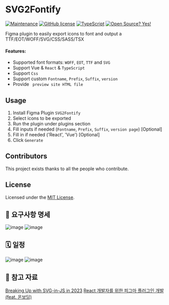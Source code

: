 # SVG2Fontify

[![Maintenance](https://img.shields.io/badge/Maintained%3F-yes-green.svg)](https://github.com/abdelhakimrafik/icon2font/graphs/commit-activity)
[![GitHub license](https://img.shields.io/github/license/Naereen/StrapDown.js.svg)](https://github.com/abdelhakimrafik/icon2font/blob/master/LICENSE)
[![TypeScript](https://badgen.net/badge/icon/typescript?icon=typescript&label)](https://typescriptlang.org)
[![Open Source? Yes!](https://badgen.net/badge/Open%20Source%20%3F/Yes%21/blue?icon=github)](https://github.com/abdelhakimrafik/icon2font/)

Figma plugin to easily export icons to font and output a TTF/EOT/WOFF/SVG/CSS/SASS/TSX

#### Features:

- Supported font formats: `WOFF`, `EOT`, `TTF` and `SVG`
- Support Vue & `React` & `TypeScript` 
- Support `Css`
- Support custom `Fontname`, `Prefix`, `Suffix`, `version`
- Provide ` preview site HTML file`

## Usage

1. Install Figma Plugin `SVG2Fontify`
1. Select icons to be exported
1. Run the plugin under plugins section
1. Fill inputs if needed (`Fontname`, `Prefix`, `Suffix`, `version page`) [Optional]
1. Fill in if needed ('React', 'Vue') [Optional]
1. Click `Generate`

## Contributors

This project exists thanks to all the people who contribute. 

## License

Licensed under the [MIT License](https://opensource.org/licenses/MIT).


## 🧩 요구사항 명세
![image](https://hackmd.io/_uploads/rJOTrGEg0.png)
![image](https://hackmd.io/_uploads/rJpGifNgA.png)


## 🗓️ 일정
![image](https://hackmd.io/_uploads/SkqOx7EgA.png)
![image](https://hackmd.io/_uploads/BJQklmNxA.png)

## 📍 참고 자료
[Breaking Up with SVG-in-JS in 2023](https://kurtextrem.de/posts/svg-in-js)
[React 개발자를 위한 피그마 플러그인 개발(feat. 온보딩)](https://techblog.woowahan.com/8339/)
